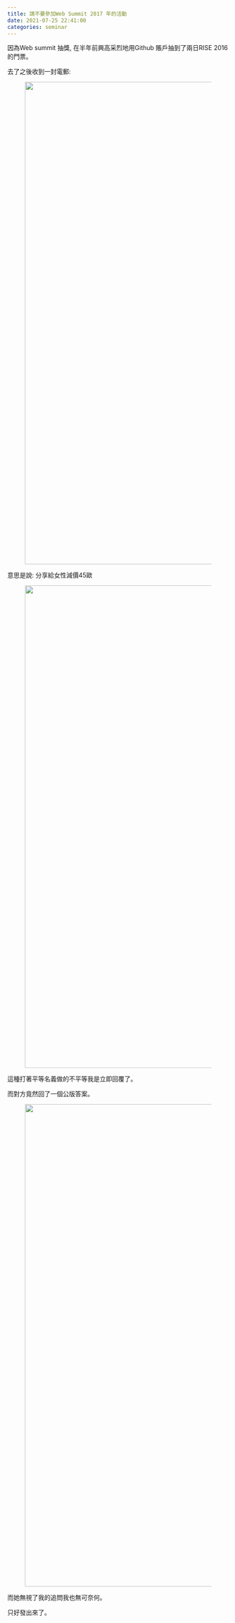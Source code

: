 ```yaml
---
title: 請不要參加Web Summit 2017 年的活動
date: 2021-07-25 22:41:00
categories: seminar
---
```


<p>因為Web summit 抽獎, 在半年前興高采烈地用Github 賬戶抽到了兩日RISE 2016 <br>的門票。</p><p>去了之後收到一封電郵: <br></p><p><figure>
<img src="https://pic1.zhimg.com/v2-41b86c9802f517217dc1af2ec77dbf92_720w.png?source=3af55fa1" data-rawwidth="1095" data-rawheight="949" class="origin_image zh-lightbox-thumb" width="1095" data-original="https://pica.zhimg.com/v2-41b86c9802f517217dc1af2ec77dbf92_720w.jpg?source=3af55fa1">
</figure>意思是說: 分享給女性減價45歐</p><p><figure>
<img src="https://pic3.zhimg.com/v2-ed6575ac52922b1ee96fb6242c2ee5aa_720w.png?source=3af55fa1" data-rawwidth="1095" data-rawheight="949" class="origin_image zh-lightbox-thumb" width="1095" data-original="https://pic3.zhimg.com/v2-ed6575ac52922b1ee96fb6242c2ee5aa_720w.jpg?source=3af55fa1">
</figure>這種打著平等名義做的不平等我是立即回覆了。</p><p>而對方竟然回了一個公版答案。</p><p><figure>
<img src="https://pic1.zhimg.com/v2-3091b27ac3e71b8d32d5e1e2abce0d71_720w.png?source=3af55fa1" data-rawwidth="1095" data-rawheight="949" class="origin_image zh-lightbox-thumb" width="1095" data-original="https://pic1.zhimg.com/v2-3091b27ac3e71b8d32d5e1e2abce0d71_720w.jpg?source=3af55fa1">
</figure>而她無視了我的追問我也無可奈何。</p><p>只好發出來了。</p>